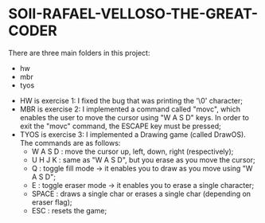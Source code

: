 
 SOII-RAFAEL-VELLOSO-THE-GREAT-CODER
 ==============================

There are three main folders in this project:
 - hw
 - mbr
 - tyos

* HW is exercise 1: I fixed the bug that was printing the '\0' character;
* MBR is exercise 2: I implemented a command called "movc", which enables
  the user to move the cursor using "W A S D" keys. In order to exit the "movc"
  command, the ESCAPE key must be pressed;
* TYOS is exercise 3: I implemented a Drawing game (called DrawOS). The commands are as follows:
  - W A S D : move the cursor up, left, down, right (respectively);
  - U H J K : same as "W A S D", but you erase as you move the cursor;
  - Q : toggle fill mode -> it enables you to draw as you move using "W A S D";
  - E : toggle eraser mode -> it enables you to erase a single character;
  - SPACE : draws a single char or erases a single char (depending on eraser flag);
  - ESC : resets the game;
